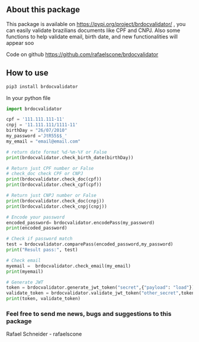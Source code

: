 ## About this package

This package is available on https://pypi.org/project/brdocvalidator/ , you can easily validate brazilians documents like CPF and CNPJ. Also some functions to help validate email, birth date, and new functionalities will appear soo

Code on github
https://github.com/rafaelscone/brdocvalidator

## How to use

```bash
pip3 install brdocvalidator
```

In your python file
```py
import brdocvalidator

cpf = '111.111.111-11'
cnpj = '11.111.111/1111-11'
birthDay = "26/07/2010"
my_password ='JtR55$$_'
my_email = "email@email.com"

# return date format %d-%m-%Y or False
print(brdocvalidator.check_birth_date(birthDay))

# Return just CPF number or False
# check_doc check CPF or CNPJ
print(brdocvalidator.check_doc(cpf))
print(brdocvalidator.check_cpf(cpf))

# Return just CNPJ number or False
print(brdocvalidator.check_doc(cnpj))
print(brdocvalidator.check_cnpj(cnpj))

# Encode your password
encoded_password= brdocvalidator.encodePass(my_password)
print(encoded_password)

# Check if password match
test = brdocvalidator.comparePass(encoded_password,my_password)
print("Result pass:", test)

# Check email 
myemail =  brdocvalidator.check_email(my_email)
print(myemail)

# Generate JWT
token = brdocvalidator.generate_jwt_token("secret",{"payload": "load"})
validate_token = brdocvalidator.validate_jwt_token("other_secret",token)
print(token, validate_token)
```

### Feel free to send me news, bugs and suggestions to this package
Rafael Schneider - rafaelscone


